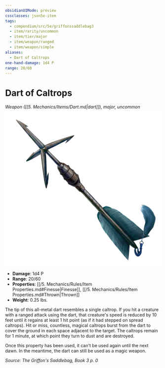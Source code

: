 ```yaml
---
obsidianUIMode: preview
cssclasses: json5e-item
tags:
  - compendium/src/5e/griffonssaddlebag3
  - item/rarity/uncommon
  - item/tier/major
  - item/weapon/ranged
  - item/weapon/simple
aliases:
  - Dart of Caltrops
one-hand-damage: 1d4 P
range: 20/60
---
```

# Dart of Caltrops
*Weapon ([[5. Mechanics/Items/Dart.md\|dart]]), major, uncommon*  
![](https://raw.githubusercontent.com/TheGiddyLimit/homebrew-img/main/img/GriffonsSaddlebag3/Dart-of-Caltrops.webp#right)  

- **Damage**: 1d4 P
- **Range**: 20/60
- **Properties**: [[/5. Mechanics/Rules/Item Properties.md#Finesse\|Finesse]], [[/5. Mechanics/Rules/Item Properties.md#Thrown\|Thrown]]
- **Weight**: 0.25 lbs.

The tip of this all-metal dart resembles a single caltrop. If you hit a creature with a ranged attack using the dart, that creature's speed is reduced by 10 feet until it regains at least 1 hit point (as if it had stepped on spread caltrops). Hit or miss, countless, magical caltrops burst from the dart to cover the ground in each space adjacent to the target. The caltrops remain for 1 minute, at which point they turn to dust and are destroyed.

Once this property has been used, it can't be used again until the next dawn. In the meantime, the dart can still be used as a magic weapon.

*Source: The Griffon's Saddlebag, Book 3 p. 0*
